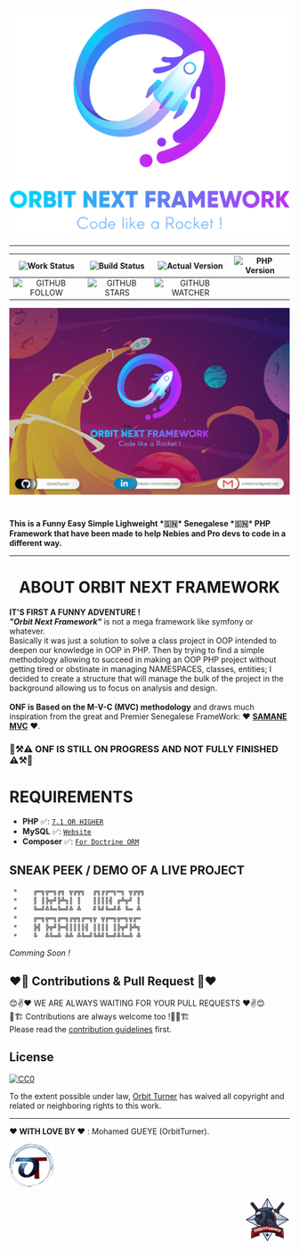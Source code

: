
<p align="center">
  <a href="https://github.com/orbitturner/orbitnextframework"><img src="public/img/ONF_512.png" alt="Orbit Next Framework"/></a>
</p>

________

| ![Work Status](https://img.shields.io/static/v1?label=WORK&message=In%20Progress&color=orange&style=for-the-badge) | ![Build Status](https://img.shields.io/endpoint?url=https://raw.githubusercontent.com/orbitturner/orbitnextframework/master/buildstatus.json&label=on%20progress&style=for-the-badge&logo=apache-rocketmq&logoColor=green) | ![Actual Version](https://img.shields.io/static/v1?label=Orbit%20Next%20Framework&message=v1.0.1&color=blue&style=for-the-badge&logo=Github) | ![PHP Version](https://img.shields.io/static/v1?label=PHP%20VERSION&message=@latest&color=blue&style=for-the-badge&logo=php) |
|:-:|:-:|:-:|:-:|
| ![GITHUB FOLLOW](https://img.shields.io/github/followers/orbitturner?style=social) | ![GITHUB STARS](https://img.shields.io/github/stars/orbitturner/orbitnextframework?style=social) | ![GITHUB WATCHER](https://img.shields.io/github/watchers/orbitturner/orbitnextframework?style=social) |  |



<p align="center">
<a href="https://github.com/orbitturner/orbitnextframework"><img src="public/img/ONF_BG_V1_RESIZED.png" alt="Orbit Next Framework BG" width="auto" /></a>
</p>

#

<p>
<strong>This is a Funny Easy Simple Lighweight *🇸🇳* Senegalese *🇸🇳* PHP Framework that have been made to help Nebies and Pro devs to code in a different way.</strong>
</p>


________
<h1 align="center">ABOUT ORBIT NEXT FRAMEWORK</h1>


**IT'S FIRST A FUNNY ADVENTURE !**<br/>
***"Orbit Next Framework"*** is not a mega framework like symfony or whatever.<br/>
Basically it was just a solution to solve a class project in OOP intended to deepen our knowledge in OOP in PHP.
Then by trying to find a simple methodology allowing to succeed in making an OOP PHP project without getting tired or obstinate in managing NAMESPACES, classes, entities; I decided to create a structure that will manage the bulk of the project in the background allowing us to focus on analysis and design.<br/><br/>
**ONF is Based on the M-V-C (MVC) methodology** and draws much inspiration from the great and Premier Senegalese FrameWork: ❤ [**SAMANE MVC**](https://github.com/ngorseckframework/samanemvc) ❤.
<br/>
### 🚧⚒⚠ ONF IS STILL ON PROGRESS AND NOT FULLY FINISHED ⚠⚒🚧


# REQUIREMENTS
- **PHP**       ✅: [`7.1 OR HIGHER`](https://www.php.net/)
- **MySQL**     ✅: [`Website`](https://www.mysql.com/fr/)
- **Composer**  ✅: [`For Doctrine ORM`](https://getcomposer.org/)


## SNEAK PEEK / DEMO OF A LIVE PROJECT
```
 *    ╔═╗╦═╗╔╗ ╦╔╦╗  ╔╗╔╔═╗═╗ ╦╔╦╗  
 *    ║ ║╠╦╝╠╩╗║ ║   ║║║║╣ ╔╩╦╝ ║   
 *    ╚═╝╩╚═╚═╝╩ ╩   ╝╚╝╚═╝╩ ╚═ ╩   
 *    ╔═╗╦═╗╔═╗╔╦╗╔═╗╦ ╦╔═╗╦═╗╦╔═   
 *    ╠╣ ╠╦╝╠═╣║║║║╣ ║║║║ ║╠╦╝╠╩╗   
 *    ╚  ╩╚═╩ ╩╩ ╩╚═╝╚╩╝╚═╝╩╚═╩ ╩   
```
*Comming Soon !*



## ❤🚀 Contributions & Pull Request 🚀❤
😊✌❤ WE ARE ALWAYS WAITING FOR YOUR PULL REQUESTS ❤✌😊<br/>
💠🏗 Contributions are always welcome too !🌌💠🏗<br/>
Please read the [contribution guidelines](public/assets/contributing.md) first.

## License

[![CC0](https://licensebuttons.net/p/zero/1.0/88x31.png)](https://creativecommons.org/publicdomain/zero/1.0/)

To the extent possible under law, [Orbit Turner](http://orbitturner.yj.fr) has waived all copyright and related or neighboring rights to this work.


______________________________________________________
**❤ WITH LOVE BY ❤** : Mohamed GUEYE (OrbitTurner).

![Image of OT](https://github.com/orbitturner/challenger/blob/master/images/orbitturner1.png?raw=true)

<img src="https://github.com/orbitturner/challenger/blob/master/images/OrbitTurner_Gaming_GitHubBadge.png?raw=true" align="right" />